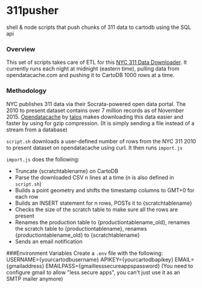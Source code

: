 # 311pusher
shell & node scripts that push chunks of 311 data to cartodb using the SQL api

### Overview
This set of scripts takes care of ETL for this [NYC 311 Data Downloader](http://chriswhong.github.io/311plus/).  It currently runs each night at midnight (eastern time), pulling data from opendatacache.com and pushing it to CartoDB 1000 rows at a time.

### Methodology
NYC publishes 311 data via their Socrata-powered open data portal.  The 2010 to present dataset contains over 7 million records as of November 2015.  [Opendatacache](http://www.opendatacache.com/) by [talos](https://github.com/talos) makes downloading this data easier and faster by using for gzip compression.  (It is simply sending a file instead of a stream from a database)


`script.sh` downloads a user-defined number of rows from the NYC 311 2010 to present dataset on opendatacache using curl.  It then runs `import.js`

`import.js` does the following:

- Truncate {scratchtablename} on CartoDB
- Parse the downloaded CSV n lines at a time (n is also defined in `script.sh`)
- Builds a point geometry and shifts the timestamp columns to GMT+0 for each row
- Builds an INSERT statement for n rows, POSTs it to {scratchtablename}
- Checks the size of the scratch table to make sure all the rows are present
- Renames the production table to {productiontablename_old}, renames the scratch table to {productiontablename}, renames {productiontablename_old} to {scratchtablename}
- Sends an email notification

###Environment Variables
Create a `.env` file with the following:
USERNAME={yourcartodbusername}
APIKEY={yourcartodbapikey}
EMAIL={gmailaddress}
EMAILPASS={gmaillesssecureappspassword} (You need to configure gmail to allow "less secure apps", you can't just use it as an SMTP mailer anymore)
